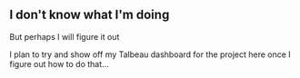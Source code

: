 ## I don't know what I'm doing

But perhaps I will figure it out

I plan to try and show off my Talbeau dashboard for the project here once I figure out how to do that...

